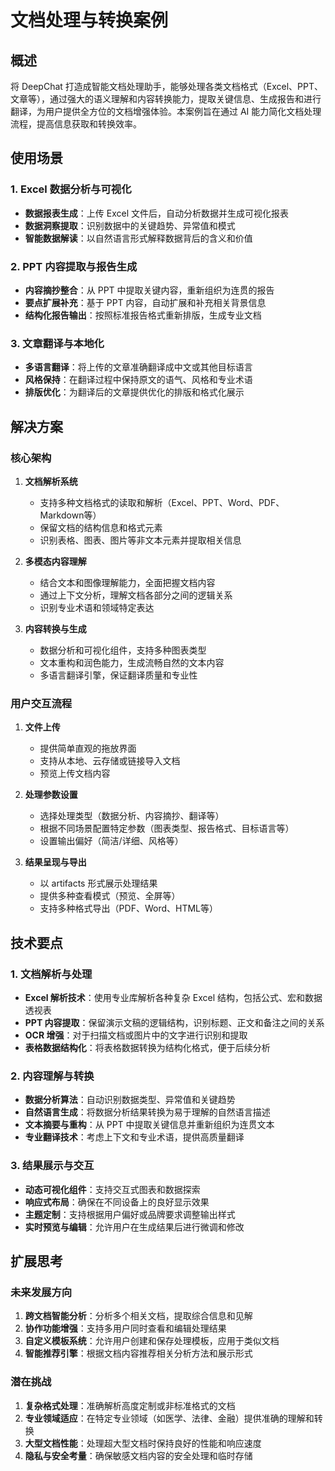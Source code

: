 # 文档处理与转换案例

## 概述

将 DeepChat 打造成智能文档处理助手，能够处理各类文档格式（Excel、PPT、文章等），通过强大的语义理解和内容转换能力，提取关键信息、生成报告和进行翻译，为用户提供全方位的文档增强体验。本案例旨在通过 AI 能力简化文档处理流程，提高信息获取和转换效率。

## 使用场景

### 1. Excel 数据分析与可视化

- **数据报表生成**：上传 Excel 文件后，自动分析数据并生成可视化报表
- **数据洞察提取**：识别数据中的关键趋势、异常值和模式
- **智能数据解读**：以自然语言形式解释数据背后的含义和价值

### 2. PPT 内容提取与报告生成

- **内容摘抄整合**：从 PPT 中提取关键内容，重新组织为连贯的报告
- **要点扩展补充**：基于 PPT 内容，自动扩展和补充相关背景信息
- **结构化报告输出**：按照标准报告格式重新排版，生成专业文档

### 3. 文章翻译与本地化

- **多语言翻译**：将上传的文章准确翻译成中文或其他目标语言
- **风格保持**：在翻译过程中保持原文的语气、风格和专业术语
- **排版优化**：为翻译后的文章提供优化的排版和格式化展示

## 解决方案

### 核心架构

1. **文档解析系统**
   - 支持多种文档格式的读取和解析（Excel、PPT、Word、PDF、Markdown等）
   - 保留文档的结构信息和格式元素
   - 识别表格、图表、图片等非文本元素并提取相关信息

2. **多模态内容理解**
   - 结合文本和图像理解能力，全面把握文档内容
   - 通过上下文分析，理解文档各部分之间的逻辑关系
   - 识别专业术语和领域特定表达

3. **内容转换与生成**
   - 数据分析和可视化组件，支持多种图表类型
   - 文本重构和润色能力，生成流畅自然的文本内容
   - 多语言翻译引擎，保证翻译质量和专业性

### 用户交互流程

1. **文件上传**
   - 提供简单直观的拖放界面
   - 支持从本地、云存储或链接导入文档
   - 预览上传文档内容

2. **处理参数设置**
   - 选择处理类型（数据分析、内容摘抄、翻译等）
   - 根据不同场景配置特定参数（图表类型、报告格式、目标语言等）
   - 设置输出偏好（简洁/详细、风格等）

3. **结果呈现与导出**
   - 以 artifacts 形式展示处理结果
   - 提供多种查看模式（预览、全屏等）
   - 支持多种格式导出（PDF、Word、HTML等）

## 技术要点

### 1. 文档解析与处理

- **Excel 解析技术**：使用专业库解析各种复杂 Excel 结构，包括公式、宏和数据透视表
- **PPT 内容提取**：保留演示文稿的逻辑结构，识别标题、正文和备注之间的关系
- **OCR 增强**：对于扫描文档或图片中的文字进行识别和提取
- **表格数据结构化**：将表格数据转换为结构化格式，便于后续分析

### 2. 内容理解与转换

- **数据分析算法**：自动识别数据类型、异常值和关键趋势
- **自然语言生成**：将数据分析结果转换为易于理解的自然语言描述
- **文本摘要与重构**：从 PPT 中提取关键信息并重新组织为连贯文本
- **专业翻译技术**：考虑上下文和专业术语，提供高质量翻译

### 3. 结果展示与交互

- **动态可视化组件**：支持交互式图表和数据探索
- **响应式布局**：确保在不同设备上的良好显示效果
- **主题定制**：支持根据用户偏好或品牌要求调整输出样式
- **实时预览与编辑**：允许用户在生成结果后进行微调和修改

## 扩展思考

### 未来发展方向

1. **跨文档智能分析**：分析多个相关文档，提取综合信息和见解
2. **协作功能增强**：支持多用户同时查看和编辑处理结果
3. **自定义模板系统**：允许用户创建和保存处理模板，应用于类似文档
4. **智能推荐引擎**：根据文档内容推荐相关分析方法和展示形式

### 潜在挑战

1. **复杂格式处理**：准确解析高度定制或非标准格式的文档
2. **专业领域适应**：在特定专业领域（如医学、法律、金融）提供准确的理解和转换
3. **大型文档性能**：处理超大型文档时保持良好的性能和响应速度
4. **隐私与安全考量**：确保敏感文档内容的安全处理和临时存储 